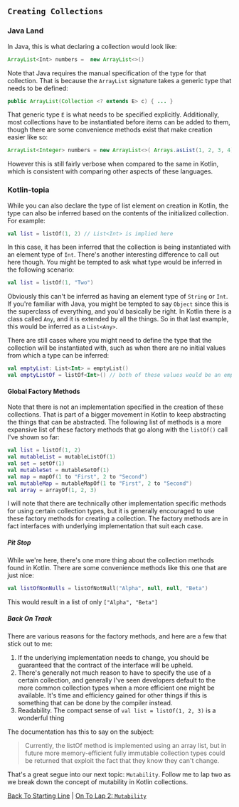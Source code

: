 ## `Creating Collections`

### Java Land
In Java, this is what declaring a collection would look like:
```java
ArrayList<Int> numbers =  new ArrayList<>()
```
Note that Java requires the manual specification of the type for that collection. That is because the `ArrayList` signature takes a generic type that needs to be defined:
```java
public ArrayList(Collection <? extends E> c) { ... }
```
That generic type `E` is what needs to be specified explicitly. Additionally, most collections have to be instantiated before items can be added to them, though there are some convenience methods exist that make creation easier like so:
```java
ArrayList<Integer> numbers = new ArrayList<>( Arrays.asList(1, 2, 3, 4) );
```
However this is still fairly verbose when compared to the same in Kotlin, which is consistent with comparing other aspects of these languages.

### Kotlin-topia
While you can also declare the type of list element on creation in Kotlin, the type can also be inferred based on the contents of the initialized collection. For example:
```kotlin
val list = listOf(1, 2) // List<Int> is implied here
```
In this case, it has been inferred that the collection is being instantiated with an element type of `Int`. There's another interesting difference to call out here though. You might be tempted to ask what type would be inferred in the following scenario:
```kotlin
val list = listOf(1, "Two")
```
Obviously this can't be inferred as having an element type of `String` or `Int`. If you're familiar with Java, you might be tempted to say `Object` since this is the superclass of everything, and you'd basically be right. In Kotlin there is a class called `Any`, and it is extended by all the things. So in that last example, this would be inferred as a `List<Any>`.

There are still cases where you might need to define the type that the collection will be instantiated with, such as when there are no initial values from which a type can be inferred:
```kotlin
val emptyList: List<Int> = emptyList()
val emptyListOf = listOf<Int>() // both of these values would be an empty collection of Int elements
```
#### Global Factory Methods
Note that there is not an implementation specified in the creation of these collections. That is part of a bigger movement in Kotlin to keep abstracting the things that can be abstracted. The following list of methods is a more expansive list of these factory methods that go along with the `listOf()` call I've shown so far:
```kotlin
val list = listOf(1, 2)
val mutableList = mutableListOf(1)
val set = setOf(1)
val mutableSet = mutableSetOf(1)
val map = mapOf(1 to "First", 2 to "Second")
val mutableMap = mutableMapOf(1 to "First", 2 to "Second")
val array = arrayOf(1, 2, 3)
```
I will note that there are technically other implementation specific methods for using certain collection types, but it is generally encouraged to use these factory methods for creating a collection. The factory methods are in fact interfaces with underlying implementation that suit each case.

##### Pit Stop
While we're here, there's one more thing about the collection methods found in Kotlin. There are some convenience methods like this one that are just nice:
```kotlin
val listOfNonNulls = listOfNotNull("Alpha", null, null, "Beta")
```
This would result in a list of only `["Alpha", "Beta"]`

##### Back On Track
There are various reasons for the factory methods, and here are a few that stick out to me:
1. If the underlying implementation needs to change, you should be guaranteed that the contract of the interface will be upheld.
2. There's generally not much reason to have to specify the use of a certain collection, and generally I've seen developers default to the more common collection types when a more efficient one might be available. It's time and efficiency gained for other things if this is something that can be done by the compiler instead.
3. Readability. The compact sense of `val list = listOf(1, 2, 3)` is a wonderful thing

The documentation has this to say on the subject:
> Currently, the listOf method is implemented using an array list, but in future more memory-efficient fully immutable collection types could be returned that exploit the fact that they know they can't change.

That's a great segue into our next topic: `Mutability`. Follow me to lap two as we break down the concept of mutability in Kotlin collections.

[Back To Starting Line](/README.md) | [On To Lap 2: `Mutability`](/creation.md)
